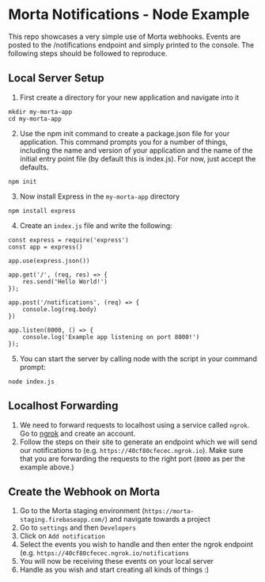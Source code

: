 # Morta Notifications - Node Example

This repo showcases a very simple use of Morta webhooks. Events are posted to the /notifications endpoint and simply printed to the console. The following steps should be followed to reproduce.

## Local Server Setup

1. First create a directory for your new application and navigate into it
```
mkdir my-morta-app
cd my-morta-app
```

2. Use the npm init command to create a package.json file for your application. This command prompts you for a number of things, including the name and version of your application and the name of the initial entry point file (by default this is index.js). For now, just accept the defaults.

```
npm init
```

3. Now install Express in the ```my-morta-app``` directory

```
npm install express
```

4. Create an ```index.js``` file and write the following:

```
const express = require('express')
const app = express()

app.use(express.json())

app.get('/', (req, res) => {
    res.send('Hello World!')
});

app.post('/notifications', (req) => {
    console.log(req.body)
})

app.listen(8000, () => {
    console.log('Example app listening on port 8000!')
});
```

5. You can start the server by calling node with the script in your command prompt:

```
node index.js
```

## Localhost Forwarding

1. We need to forward requests to localhost using a service called ```ngrok```. Go to [ngrok](https://ngrok.com/) and create an account.
2. Follow the steps on their site to generate an endpoint which we will send our notifications to (e.g. ```https://40cf80cfecec.ngrok.io```). Make sure that you are forwarding the requests to the right port (```8000``` as per the example above.)

## Create the Webhook on Morta

1. Go to the Morta staging environment (```https://morta-staging.firebaseapp.com/```) and navigate towards a project
2. Go to ```settings``` and then ```Developers```
3. Click on ```Add notification```
4. Select the events you wish to handle and then enter the ngrok endpoint (e.g. ```https://40cf80cfecec.ngrok.io/notifications```
5. You will now be receiving these events on your local server
6. Handle as you wish and start creating all kinds of things :)
